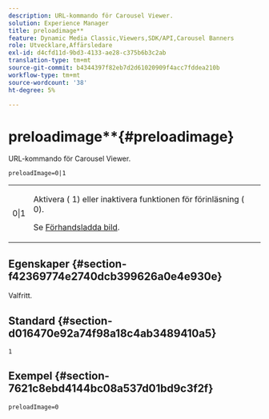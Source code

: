 ```yaml
---
description: URL-kommando för Carousel Viewer.
solution: Experience Manager
title: preloadimage**
feature: Dynamic Media Classic,Viewers,SDK/API,Carousel Banners
role: Utvecklare,Affärsledare
exl-id: d4cfd11d-9bd3-4133-ae28-c375b6b3c2ab
translation-type: tm+mt
source-git-commit: b4344397f82eb7d2d61020909f4acc7fddea210b
workflow-type: tm+mt
source-wordcount: '38'
ht-degree: 5%

---
```


# preloadimage**{#preloadimage}

URL-kommando för Carousel Viewer.

`preloadImage=0|1`

<table id="table_C616483932C2482CA9794DDD7313FD7C"> 
 <tbody> 
  <tr> 
   <td colname="col1"> <p> <span class="codeph"> 0|1</span> </p> </td> 
   <td colname="col2"> <p> Aktivera (<span class="codeph"> 1</span>) eller inaktivera funktionen för förinläsning (<span class="codeph"> 0</span>). </p> <p>Se <a href="../../../c-html5-aem-asset-viewers/c-html5-aem-carousel/c-html5-aem-carousel-preload-image.md" format="dita" scope="local"> Förhandsladda bild</a>. </p> </td> 
  </tr> 
 </tbody> 
</table>

## Egenskaper {#section-f42369774e2740dcb399626a0e4e930e}

Valfritt.

## Standard {#section-d016470e92a74f98a18c4ab3489410a5}

`1`

## Exempel {#section-7621c8ebd4144bc08a537d01bd9c3f2f}

```
preloadImage=0
```
